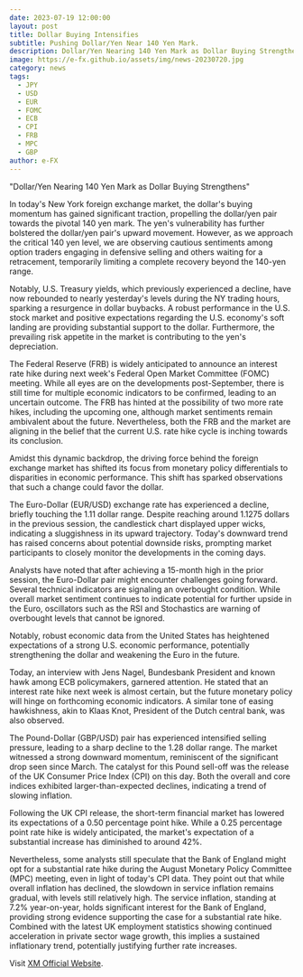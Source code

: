 ```yaml
---
date: 2023-07-19 12:00:00
layout: post
title: Dollar Buying Intensifies
subtitle: Pushing Dollar/Yen Near 140 Yen Mark.
description: Dollar/Yen Nearing 140 Yen Mark as Dollar Buying Strengthens.
image: https://e-fx.github.io/assets/img/news-20230720.jpg
category: news
tags:
  - JPY
  - USD
  - EUR
  - FOMC
  - ECB
  - CPI
  - FRB
  - MPC
  - GBP
author: e-FX
---
```


"Dollar/Yen Nearing 140 Yen Mark as Dollar Buying Strengthens"

In today's New York foreign exchange market, the dollar's buying momentum has gained significant traction, propelling the dollar/yen pair towards the pivotal 140 yen mark. The yen's vulnerability has further bolstered the dollar/yen pair's upward movement. However, as we approach the critical 140 yen level, we are observing cautious sentiments among option traders engaging in defensive selling and others waiting for a retracement, temporarily limiting a complete recovery beyond the 140-yen range.

Notably, U.S. Treasury yields, which previously experienced a decline, have now rebounded to nearly yesterday's levels during the NY trading hours, sparking a resurgence in dollar buybacks. A robust performance in the U.S. stock market and positive expectations regarding the U.S. economy's soft landing are providing substantial support to the dollar. Furthermore, the prevailing risk appetite in the market is contributing to the yen's depreciation.

The Federal Reserve (FRB) is widely anticipated to announce an interest rate hike during next week's Federal Open Market Committee (FOMC) meeting. While all eyes are on the developments post-September, there is still time for multiple economic indicators to be confirmed, leading to an uncertain outcome. The FRB has hinted at the possibility of two more rate hikes, including the upcoming one, although market sentiments remain ambivalent about the future. Nevertheless, both the FRB and the market are aligning in the belief that the current U.S. rate hike cycle is inching towards its conclusion.

Amidst this dynamic backdrop, the driving force behind the foreign exchange market has shifted its focus from monetary policy differentials to disparities in economic performance. This shift has sparked observations that such a change could favor the dollar.

The Euro-Dollar (EUR/USD) exchange rate has experienced a decline, briefly touching the 1.11 dollar range. Despite reaching around 1.1275 dollars in the previous session, the candlestick chart displayed upper wicks, indicating a sluggishness in its upward trajectory. Today's downward trend has raised concerns about potential downside risks, prompting market participants to closely monitor the developments in the coming days.

Analysts have noted that after achieving a 15-month high in the prior session, the Euro-Dollar pair might encounter challenges going forward. Several technical indicators are signaling an overbought condition. While overall market sentiment continues to indicate potential for further upside in the Euro, oscillators such as the RSI and Stochastics are warning of overbought levels that cannot be ignored.

Notably, robust economic data from the United States has heightened expectations of a strong U.S. economic performance, potentially strengthening the dollar and weakening the Euro in the future.

Today, an interview with Jens Nagel, Bundesbank President and known hawk among ECB policymakers, garnered attention. He stated that an interest rate hike next week is almost certain, but the future monetary policy will hinge on forthcoming economic indicators. A similar tone of easing hawkishness, akin to Klaas Knot, President of the Dutch central bank, was also observed.

The Pound-Dollar (GBP/USD) pair has experienced intensified selling pressure, leading to a sharp decline to the 1.28 dollar range. The market witnessed a strong downward momentum, reminiscent of the significant drop seen since March. The catalyst for this Pound sell-off was the release of the UK Consumer Price Index (CPI) on this day. Both the overall and core indices exhibited larger-than-expected declines, indicating a trend of slowing inflation.

Following the UK CPI release, the short-term financial market has lowered its expectations of a 0.50 percentage point hike. While a 0.25 percentage point rate hike is widely anticipated, the market's expectation of a substantial increase has diminished to around 42%.

Nevertheless, some analysts still speculate that the Bank of England might opt for a substantial rate hike during the August Monetary Policy Committee (MPC) meeting, even in light of today's CPI data. They point out that while overall inflation has declined, the slowdown in service inflation remains gradual, with levels still relatively high. The service inflation, standing at 7.2% year-on-year, holds significant interest for the Bank of England, providing strong evidence supporting the case for a substantial rate hike. Combined with the latest UK employment statistics showing continued acceleration in private sector wage growth, this implies a sustained inflationary trend, potentially justifying further rate increases.



Visit [XM Official Website](https://clicks.pipaffiliates.com/c?c=550036&l=en&p=0).